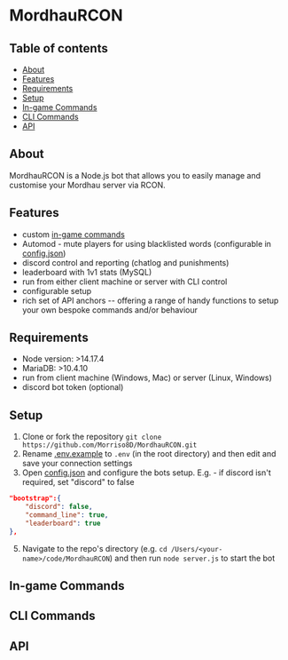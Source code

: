 # MordhauRCON

## Table of contents
* [About](#about)
* [Features](#features)
* [Requirements](#requirements)
* [Setup](#setup)
* [In-game Commands](#in-game-commands)
* [CLI Commands](#cli-commands)
* [API](#api)

## About
MordhauRCON is a Node.js bot that allows you to easily manage and customise your Mordhau server via RCON.

## Features
* custom [in-game commands](#in-game-commands)
* Automod - mute players for using blacklisted words (configurable in [config.json](/config.json))
* discord control and reporting (chatlog and punishments)
* leaderboard with 1v1 stats (MySQL)
* run from either client machine or server with CLI control
* configurable setup
* rich set of API anchors -- offering a range of handy functions to setup your own bespoke commands and/or behaviour

## Requirements
* Node version: >14.17.4
* MariaDB: >10.4.10
* run from client machine (Windows, Mac) or server (Linux, Windows)
* discord bot token (optional)

## Setup
1. Clone or fork the repository ``git clone https://github.com/Morriso8D/MordhauRCON.git``
2. Rename [.env.example](/.env.example) to ``.env`` (in the root directory) and then edit and save your connection settings
3. Open [config.json](/config.json) and configure the bots setup. E.g. - if discord isn't required, set "discord" to false
```json 
"bootstrap":{
    "discord": false,
    "command_line": true,
    "leaderboard": true
},
```
5. Navigate to the repo's directory (e.g. ``cd /Users/<your-name>/code/MordhauRCON``) and then run ``node server.js`` to start the bot

## In-game Commands

## CLI Commands

## API
